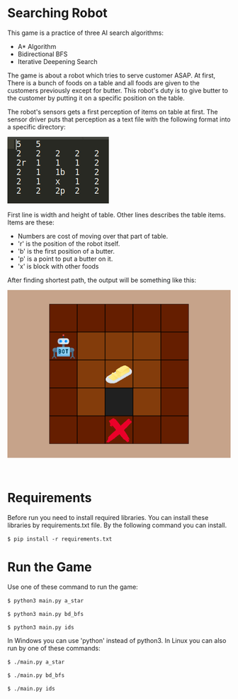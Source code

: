 # Searching Robot

This game is a practice of three AI search algorithms:

 - A* Algorithm
 - Bidirectional BFS
 - Iterative Deepening Search

The game is about a robot which tries to serve customer ASAP. At first, There is a bunch of foods on a table and all foods are given to the customers previously except for butter. This robot's duty is to give butter to the customer by putting it on a specific position on the table.

The robot's sensors gets a first perception of items on table at first.  The sensor driver puts that perception as a text file with the following format into a specific directory:

![First Perception](README_files/input.png)

First line is width and height of table. Other lines describes the table items. Items are these:
 - Numbers are cost of moving over that part of table.
 - 'r' is the position of the robot itself.
 - 'b' is the first position of a butter.
 - 'p' is a point to put a butter on it.
 - 'x' is block with other foods
 
After finding shortest path, the output will be something like this:

![Output Animation](README_files/result.gif)

<br>

# Requirements

Before run you need to install required libraries. You can install these libraries by requirements.txt file.
By the following command you can install.

```
$ pip install -r requirements.txt
```

# Run the Game
Use one of these command to run the game:

```
$ python3 main.py a_star
```

```
$ python3 main.py bd_bfs
```

```
$ python3 main.py ids
```

In Windows you can use 'python' instead of python3.
In Linux you can also run by one of these commands:

```
$ ./main.py a_star
```

```
$ ./main.py bd_bfs
```

```
$ ./main.py ids
```



